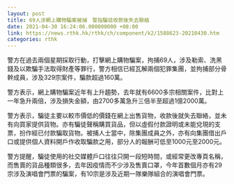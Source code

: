 ```yaml
---
layout: post
title: 69人涉網上購物騙案被捕　警指騙徒收款後失去聯絡
date: 2021-04-30 16:24:06.000000000 +08:00
link: https://news.rthk.hk/rthk/ch/component/k2/1588623-20210430.htm
categories: rthk
---
```


警方在過去兩個星期採取行動，打擊網上購物騙案，拘捕69人，涉及勒索、洗黑錢及以欺騙手法取得財產等罪行，警方相信已經瓦解兩個犯罪集團，並拘捕部分骨幹成員，涉及329宗案件，騙款超過160萬。

警方表示，網上購物騙案近年有上升趨勢，去年就有6600多宗相關案件，比對上一年急升兩倍，涉及損失金額，由2700多萬急升三倍半至超過1億2000萬。

警方表示，騙徒主要以較巿價低的價錢在網上出售貨物，收款後就失去聯絡，並未有向買家提供貨物。亦有騙徒聲稱購買貨品，但以虛假付款證明或未能兌現的支票，扮作經已付款騙取貨物。被捕人士當中，除集團成員之外，亦有向集團借出戶口或提供個人資料開戶作收取騙款之用，部分人的報酬可低至1000元至2000元。

警方提醒，騙徒使用的社交媒體戶口往往只開一段短時間，或經常更改專頁名稱，而售賣的貨品種類很多，去年因疫情而不少涉及售賣口罩，今年首數個月亦有29宗涉及演唱會門票的騙案，有10宗是涉及近期一隊樂隊組合的演唱會門票。
